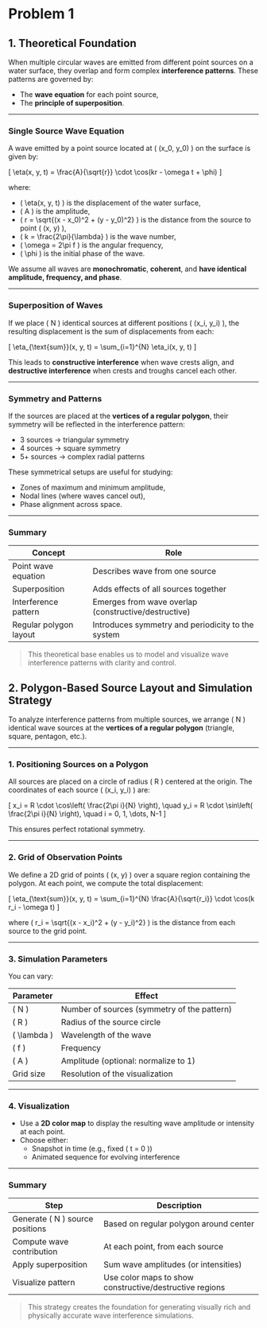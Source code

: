 # Problem 1

## 1. Theoretical Foundation

When multiple circular waves are emitted from different point sources on a water surface, they overlap and form complex **interference patterns**. These patterns are governed by:

- The **wave equation** for each point source,
- The **principle of superposition**.

---

### Single Source Wave Equation

A wave emitted by a point source located at \( (x_0, y_0) \) on the surface is given by:

\[
\eta(x, y, t) = \frac{A}{\sqrt{r}} \cdot \cos(kr - \omega t + \phi)
\]

where:
- \( \eta(x, y, t) \) is the displacement of the water surface,
- \( A \) is the amplitude,
- \( r = \sqrt{(x - x_0)^2 + (y - y_0)^2} \) is the distance from the source to point \( (x, y) \),
- \( k = \frac{2\pi}{\lambda} \) is the wave number,
- \( \omega = 2\pi f \) is the angular frequency,
- \( \phi \) is the initial phase of the wave.

We assume all waves are **monochromatic**, **coherent**, and **have identical amplitude, frequency, and phase**.

---

### Superposition of Waves

If we place \( N \) identical sources at different positions \( (x_i, y_i) \), the resulting displacement is the sum of displacements from each:

\[
\eta_{\text{sum}}(x, y, t) = \sum_{i=1}^{N} \eta_i(x, y, t)
\]

This leads to **constructive interference** when wave crests align, and **destructive interference** when crests and troughs cancel each other.

---

### Symmetry and Patterns

If the sources are placed at the **vertices of a regular polygon**, their symmetry will be reflected in the interference pattern:

- 3 sources → triangular symmetry  
- 4 sources → square symmetry  
- 5+ sources → complex radial patterns

These symmetrical setups are useful for studying:
- Zones of maximum and minimum amplitude,
- Nodal lines (where waves cancel out),
- Phase alignment across space.

---

### Summary

| Concept                | Role                                                   |
|------------------------|--------------------------------------------------------|
| Point wave equation    | Describes wave from one source                        |
| Superposition          | Adds effects of all sources together                  |
| Interference pattern   | Emerges from wave overlap (constructive/destructive)  |
| Regular polygon layout | Introduces symmetry and periodicity to the system     |

> This theoretical base enables us to model and visualize wave interference patterns with clarity and control.

## 2. Polygon-Based Source Layout and Simulation Strategy

To analyze interference patterns from multiple sources, we arrange \( N \) identical wave sources at the **vertices of a regular polygon** (triangle, square, pentagon, etc.).

---

### 1. Positioning Sources on a Polygon

All sources are placed on a circle of radius \( R \) centered at the origin. The coordinates of each source \( (x_i, y_i) \) are:

\[
x_i = R \cdot \cos\left( \frac{2\pi i}{N} \right), \quad
y_i = R \cdot \sin\left( \frac{2\pi i}{N} \right), \quad i = 0, 1, \dots, N-1
\]

This ensures perfect rotational symmetry.

---

### 2. Grid of Observation Points

We define a 2D grid of points \( (x, y) \) over a square region containing the polygon. At each point, we compute the total displacement:

\[
\eta_{\text{sum}}(x, y, t) = \sum_{i=1}^{N} \frac{A}{\sqrt{r_i}} \cdot \cos(k r_i - \omega t)
\]

where \( r_i = \sqrt{(x - x_i)^2 + (y - y_i)^2} \) is the distance from each source to the grid point.

---

### 3. Simulation Parameters

You can vary:

| Parameter      | Effect                                      |
|----------------|---------------------------------------------|
| \( N \)         | Number of sources (symmetry of the pattern) |
| \( R \)         | Radius of the source circle                 |
| \( \lambda \)   | Wavelength of the wave                      |
| \( f \)         | Frequency                                  |
| \( A \)         | Amplitude (optional: normalize to 1)        |
| Grid size       | Resolution of the visualization             |

---

### 4. Visualization

- Use a **2D color map** to display the resulting wave amplitude or intensity at each point.
- Choose either:
  - Snapshot in time (e.g., fixed \( t = 0 \))
  - Animated sequence for evolving interference

---

### Summary

| Step                        | Description                                             |
|-----------------------------|---------------------------------------------------------|
| Generate \( N \) source positions | Based on regular polygon around center              |
| Compute wave contribution  | At each point, from each source                        |
| Apply superposition        | Sum wave amplitudes (or intensities)                   |
| Visualize pattern          | Use color maps to show constructive/destructive regions |

> This strategy creates the foundation for generating visually rich and physically accurate wave interference simulations.
